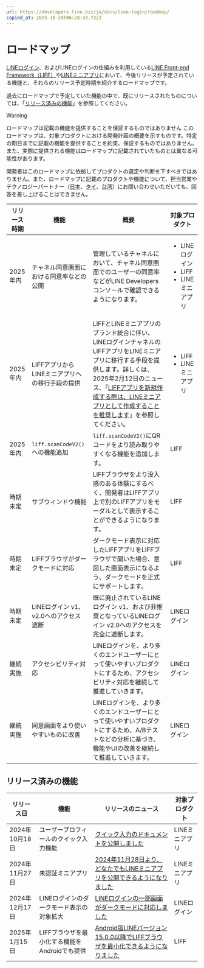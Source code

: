 ```yaml
---
url: https://developers.line.biz/ja/docs/line-login/roadmap/
copied_at: 2025-10-24T06:28:43.732Z
---
```

# ロードマップ

[LINEログイン](https://developers.line.biz/ja/docs/line-login/overview/)、およびLINEログインの仕組みを利用している[LINE Front-end Framework（LIFF）](https://developers.line.biz/ja/docs/liff/overview/)や[LINEミニアプリ](https://developers.line.biz/ja/docs/line-mini-app/discover/introduction/)において、今後リリースが予定されている機能と、それらのリリース予定時期を紹介するロードマップです。

過去にロードマップで予定していた機能の中で、既にリリースされたものについては、「[リリース済みの機能](#released-features)」を参照してください。

> [!WARNING]
> ロードマップは記載の機能を提供することを保証するものではありません
> このロードマップは、対象プロダクトにおける開発計画の概要を示すものです。特定の期日までに記載の機能を提供することを約束、保証するものではありません。また、実際に提供される機能はロードマップに記載されていたものとは異なる可能性があります。
> 
> 開発者はこのロードマップに依拠してプロダクトの選定や判断を下すべきではありません。また、ロードマップに記載のプロダクトや機能について、担当営業やテクノロジーパートナー（[日本](https://www.lycbiz.com/jp/partner/technology/line/)、[タイ](https://linedevth.line.me/th/tech-partner)、[台湾](https://tw.linebiz.com/partner/tech-partner/#bar-1)）にお問い合わせいただいても、回答を差し上げることはできません。

| リリース時期 | 機能 | 概要 | 対象プロダクト |
| --- | --- | --- | --- |
| 2025年内 | チャネル同意画面における同意率などの公開 | 管理しているチャネルにおいて、チャネル同意画面でのユーザーの同意率などがLINE Developersコンソールで確認できるようになります。 | <ul><!--[--><li><!--[-->LINEログイン<!--]--></li><li><!--[-->LIFF<!--]--></li><li><!--[-->LINEミニアプリ<!--]--></li><!--]--></ul> |
| 2025年内 | LIFFアプリからLINEミニアプリへの移行手段の提供 | LIFFとLINEミニアプリのブランド統合に伴い、LINEログインチャネルのLIFFアプリをLINEミニアプリに移行する手段を提供します。詳しくは、2025年2月12日のニュース、「[LIFFアプリを新規作成する際は、LINEミニアプリとして作成することを推奨します](https://developers.line.biz/ja/news/2025/02/12/line-mini-app/)」を参照してください。 | <ul><!--[--><li><!--[-->LIFF<!--]--></li><li><!--[-->LINEミニアプリ<!--]--></li><!--]--></ul> |
| 2025年内 | `liff.scanCodeV2()`への機能追加 | `liff.scanCodeV2()`にQRコードをより読み取りやすくなる機能を追加します。 | LIFF |
| 時期未定 | サブウィンドウ機能 | LIFFブラウザをより没入感のある体験にするべく、開発者はLIFFアプリ上で別のLIFFアプリをモーダルとして表示することができるようになります。 | LIFF |
| 時期未定 | LIFFブラウザがダークモードに対応 | ダークモード表示に対応したLIFFアプリをLIFFブラウザで開いた場合、意図した画面表示になるよう、ダークモードを正式にサポートします。 | LIFF |
| 時期未定 | LINEログイン v1、v2.0へのアクセス遮断 | 既に廃止されているLINEログイン v1、および非推奨となっているLINEログイン v2.0へのアクセスを完全に遮断します。 | LINEログイン |
| 継続実施 | アクセシビリティ対応 | LINEログインを、より多くのエンドユーザーにとって使いやすいプロダクトにするため、アクセシビリティ対応を継続して推進していきます。 | LINEログイン |
| 継続実施 | 同意画面をより使いやすいものに改善 | LINEログインを、より多くのエンドユーザーにとって使いやすいプロダクトにするため、A/Bテストなどの分析に基づき、機能やUIの改善を継続して推進していきます。 | LINEログイン |

## リリース済みの機能

| リリース日 | 機能 | リリースのニュース | 対象プロダクト |
| --- | --- | --- | --- |
| 2024年10月18日 | ユーザープロフィールのクイック入力機能 | [クイック入力のドキュメントを公開しました](https://developers.line.biz/ja/docs/partner-docs/notice/#partner-news-20241018) | LINEミニアプリ |
| 2024年11月27日 | 未認証ミニアプリ | [2024年11月28日より、どなたでもLINEミニアプリを公開できるようになりました](https://developers.line.biz/ja/news/2024/11/27/line-mini-app/) | LINEミニアプリ |
| 2024年12月17日 | LINEログインのダークモード表示の対象拡大 | [LINEログインの一部画面がダークモードに対応しました](https://developers.line.biz/ja/news/2025/01/06/line-login-dark-mode/) | LINEログイン |
| 2025年1月15日 | LIFFブラウザを最小化する機能をAndroidでも提供 | [Android版LINEバージョン15.0.0以降でLIFFブラウザを最小化できるようになりました](https://developers.line.biz/ja/news/2025/01/15/minimizing-liff-browser/) | LIFF |